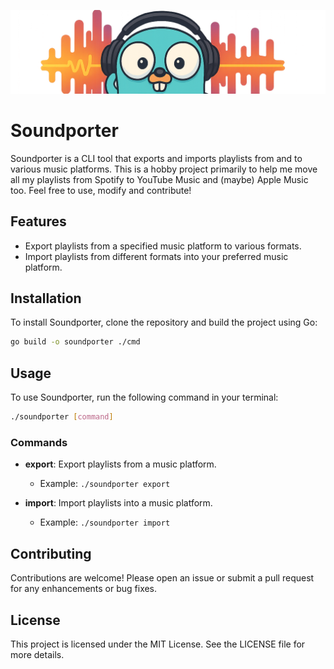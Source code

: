 ![logo](./banner.png)

# Soundporter

Soundporter is a CLI tool that exports and imports playlists from and to various music platforms. This is a hobby project primarily to help me move all my playlists from Spotify to YouTube Music and (maybe) Apple Music too. Feel free to use, modify and contribute!

## Features

- Export playlists from a specified music platform to various formats.
- Import playlists from different formats into your preferred music platform.

## Installation

To install Soundporter, clone the repository and build the project using Go:

```bash
go build -o soundporter ./cmd
```

## Usage

To use Soundporter, run the following command in your terminal:

```bash
./soundporter [command]
```

### Commands

- **export**: Export playlists from a music platform.
  - Example: `./soundporter export`

- **import**: Import playlists into a music platform.
  - Example: `./soundporter import`

## Contributing

Contributions are welcome! Please open an issue or submit a pull request for any enhancements or bug fixes.

## License

This project is licensed under the MIT License. See the LICENSE file for more details.
